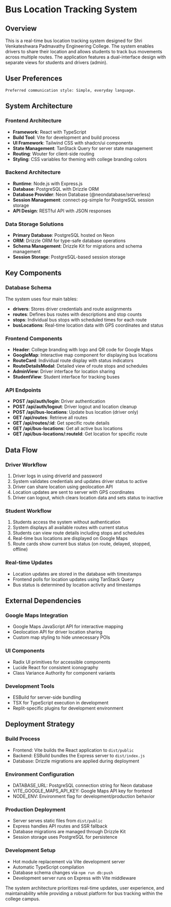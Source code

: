 # Bus Location Tracking System

## Overview

This is a real-time bus location tracking system designed for Shri Venkateshwara Padmavathy Engineering College. The system enables drivers to share their location and allows students to track bus movements across multiple routes. The application features a dual-interface design with separate views for students and drivers (admin).

## User Preferences

```
Preferred communication style: Simple, everyday language.
```

## System Architecture

### Frontend Architecture
- **Framework**: React with TypeScript
- **Build Tool**: Vite for development and build process
- **UI Framework**: Tailwind CSS with shadcn/ui components
- **State Management**: TanStack Query for server state management
- **Routing**: Wouter for client-side routing
- **Styling**: CSS variables for theming with college branding colors

### Backend Architecture
- **Runtime**: Node.js with Express.js
- **Database**: PostgreSQL with Drizzle ORM
- **Database Provider**: Neon Database (@neondatabase/serverless)
- **Session Management**: connect-pg-simple for PostgreSQL session storage
- **API Design**: RESTful API with JSON responses

### Data Storage Solutions
- **Primary Database**: PostgreSQL hosted on Neon
- **ORM**: Drizzle ORM for type-safe database operations
- **Schema Management**: Drizzle Kit for migrations and schema management
- **Session Storage**: PostgreSQL-based session storage

## Key Components

### Database Schema
The system uses four main tables:
- **drivers**: Stores driver credentials and route assignments
- **routes**: Defines bus routes with descriptions and stop counts
- **stops**: Individual bus stops with scheduled times for each route
- **busLocations**: Real-time location data with GPS coordinates and status

### Frontend Components
- **Header**: College branding with logo and QR code for Google Maps
- **GoogleMap**: Interactive map component for displaying bus locations
- **RouteCard**: Individual route display with status indicators
- **RouteDetailsModal**: Detailed view of route stops and schedules
- **AdminView**: Driver interface for location sharing
- **StudentView**: Student interface for tracking buses

### API Endpoints
- **POST /api/auth/login**: Driver authentication
- **POST /api/auth/logout**: Driver logout and location cleanup
- **POST /api/bus-locations**: Update bus location (driver only)
- **GET /api/routes**: Retrieve all routes
- **GET /api/routes/:id**: Get specific route details
- **GET /api/bus-locations**: Get all active bus locations
- **GET /api/bus-locations/:routeId**: Get location for specific route

## Data Flow

### Driver Workflow
1. Driver logs in using driverId and password
2. System validates credentials and updates driver status to active
3. Driver can share location using geolocation API
4. Location updates are sent to server with GPS coordinates
5. Driver can logout, which clears location data and sets status to inactive

### Student Workflow
1. Students access the system without authentication
2. System displays all available routes with current status
3. Students can view route details including stops and schedules
4. Real-time bus locations are displayed on Google Maps
5. Route cards show current bus status (on route, delayed, stopped, offline)

### Real-time Updates
- Location updates are stored in the database with timestamps
- Frontend polls for location updates using TanStack Query
- Bus status is determined by location activity and timestamps

## External Dependencies

### Google Maps Integration
- Google Maps JavaScript API for interactive mapping
- Geolocation API for driver location sharing
- Custom map styling to hide unnecessary POIs

### UI Components
- Radix UI primitives for accessible components
- Lucide React for consistent iconography
- Class Variance Authority for component variants

### Development Tools
- ESBuild for server-side bundling
- TSX for TypeScript execution in development
- Replit-specific plugins for development environment

## Deployment Strategy

### Build Process
- Frontend: Vite builds the React application to `dist/public`
- Backend: ESBuild bundles the Express server to `dist/index.js`
- Database: Drizzle migrations are applied during deployment

### Environment Configuration
- DATABASE_URL: PostgreSQL connection string for Neon database
- VITE_GOOGLE_MAPS_API_KEY: Google Maps API key for frontend
- NODE_ENV: Environment flag for development/production behavior

### Production Deployment
- Server serves static files from `dist/public`
- Express handles API routes and SSR fallback
- Database migrations are managed through Drizzle Kit
- Session storage uses PostgreSQL for persistence

### Development Setup
- Hot module replacement via Vite development server
- Automatic TypeScript compilation
- Database schema changes via `npm run db:push`
- Development server runs on Express with Vite middleware

The system architecture prioritizes real-time updates, user experience, and maintainability while providing a robust platform for bus tracking within the college campus.